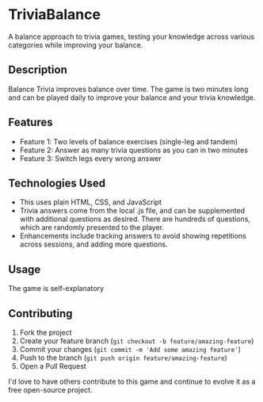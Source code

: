 # TriviaBalance

A balance approach to trivia games, testing your knowledge across various categories while improving your balance.

## Description

Balance Trivia improves balance over time. The game is two minutes long and can be played daily to improve your balance and your trivia knowledge.

## Features

- Feature 1: Two levels of balance exercises (single-leg and tandem)
- Feature 2: Answer as many trivia questions as you can in two minutes
- Feature 3: Switch legs every wrong answer

## Technologies Used

- This uses plain HTML, CSS, and JavaScript
- Trivia answers come from the local .js file, and can be supplemented with additional questions as desired. There are hundreds of questions, which are randomly presented to the player.
- Enhancements include tracking answers to avoid showing repetitions across sessions, and adding more questions.

## Usage

The game is self-explanatory

## Contributing

1. Fork the project
2. Create your feature branch (`git checkout -b feature/amazing-feature`)
3. Commit your changes (`git commit -m 'Add some amazing feature'`)
4. Push to the branch (`git push origin feature/amazing-feature`)
5. Open a Pull Request

I'd love to have others contribute to this game and continue to evolve it as a free open-source project.
